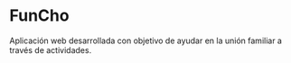 # FunCho
Aplicación web desarrollada con objetivo de ayudar en la unión familiar a través de actividades.
